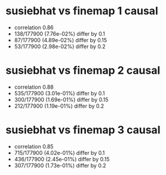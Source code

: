 # susiebhat vs finemap  1 causal

- correlation 0.86
- 138/177900 (7.76e-02%) differ by 0.1
- 87/177900 (4.89e-02%) differ by 0.15
- 53/177900 (2.98e-02%) differ by 0.2


# susiebhat vs finemap  2 causal

- correlation 0.88
- 535/177900 (3.01e-01%) differ by 0.1
- 300/177900 (1.69e-01%) differ by 0.15
- 212/177900 (1.19e-01%) differ by 0.2


# susiebhat vs finemap  3 causal

- correlation 0.85
- 715/177900 (4.02e-01%) differ by 0.1
- 436/177900 (2.45e-01%) differ by 0.15
- 307/177900 (1.73e-01%) differ by 0.2


